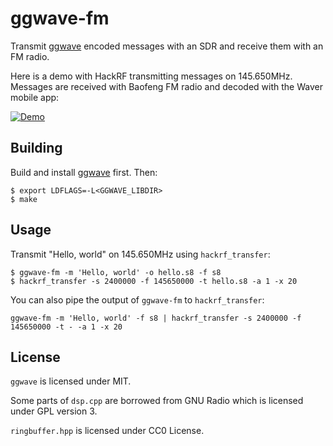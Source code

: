 # ggwave-fm

Transmit [ggwave](https://github.com/ggerganov/ggwave) encoded messages with an SDR and receive them with an FM radio.

Here is a demo with HackRF transmitting messages on 145.650MHz. Messages are received with Baofeng FM radio and decoded with the Waver mobile app:

[![Demo](https://img.youtube.com/vi/pO4SuNroBA0/0.jpg)](https://www.youtube.com/watch?v=pO4SuNroBA0)

## Building
Build and install [ggwave](https://github.com/ggerganov/ggwave) first. Then:
```
$ export LDFLAGS=-L<GGWAVE_LIBDIR>
$ make
```
## Usage
Transmit "Hello, world" on 145.650MHz using `hackrf_transfer`:
```
$ ggwave-fm -m 'Hello, world' -o hello.s8 -f s8
$ hackrf_transfer -s 2400000 -f 145650000 -t hello.s8 -a 1 -x 20
```
You can also pipe the output of `ggwave-fm` to `hackrf_transfer`:
```
ggwave-fm -m 'Hello, world' -f s8 | hackrf_transfer -s 2400000 -f 145650000 -t - -a 1 -x 20
```

## License

`ggwave` is licensed under MIT.

Some parts of `dsp.cpp` are borrowed from GNU Radio which is licensed under GPL version 3.

`ringbuffer.hpp` is licensed under CC0 License.
